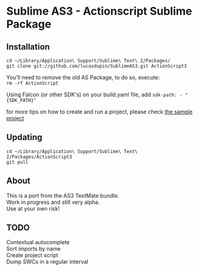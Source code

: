 Sublime AS3 - Actionscript Sublime Package
===========================

Installation
--------

`cd ~/Library/Application\ Support/Sublime\ Text\ 2/Packages/`  
`git clone git://github.com/lucasdupin/SublimeAS3.git ActionScript3`

You'll need to remove the old AS Package, to do so, execute:  
`rm -rf ActionScript`

Using Falcon (or other SDK's)
on your build.yaml file, add
`sdk-path:
    - "{SDK_PATH}"`
    
for more tips on how to create and run a project, please check [the sample project](https://github.com/jrmoretti/SAS3DefaultProject)

Updating
--------
`cd ~/Library/Application\ Support/Sublime\ Text\ 2/Packages/ActionScript3`  
`git pull`

About
-----

This is a port from the AS3 TextMate bundle.  
Work in progress and still very alpha.  
Use at your own risk!


TODO
-----
Contextual autocomplete  
Sort imports by name  
Create project script  
Dump SWCs in a regular interval  
